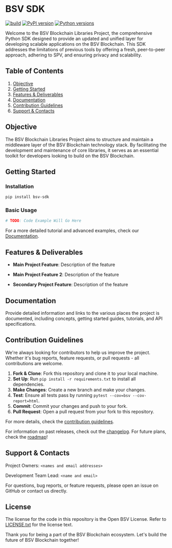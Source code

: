 # BSV SDK

[![build](https://github.com/bitcoin-sv/py-sdk/actions/workflows/build.yml/badge.svg)](https://github.com/bitcoin-sv/py-sdk/actions/workflows/build.yml)
[![PyPI version](https://img.shields.io/pypi/v/bsv-sdk)](https://pypi.org/project/bsv-sdk)
[![Python versions](https://img.shields.io/pypi/pyversions/bsv-sdk)](https://pypi.org/project/bsv-sdk)

Welcome to the BSV Blockchain Libraries Project, the comprehensive Python SDK designed to provide an updated and unified layer for
developing scalable applications on the BSV Blockchain. This SDK addresses the limitations of previous tools by offering a fresh,
peer-to-peer approach, adhering to SPV, and ensuring privacy and scalability.

## Table of Contents

1. [Objective](#objective)
2. [Getting Started](#getting-started)
3. [Features & Deliverables](#features--deliverables)
4. [Documentation](#documentation)
5. [Contribution Guidelines](#contribution-guidelines)
6. [Support & Contacts](#support--contacts)

## Objective

The BSV Blockchain Libraries Project aims to structure and maintain a middleware layer of the BSV Blockchain technology stack. By
facilitating the development and maintenance of core libraries, it serves as an essential toolkit for developers looking to build on the BSV
Blockchain.

## Getting Started

### Installation

```bash
pip install bsv-sdk
```

### Basic Usage

```python
# TODO: Code Example Will Go Here
```

For a more detailed tutorial and advanced examples, check our [Documentation](#documentation).

## Features & Deliverables

- **Main Project Feature**: Description of the feature

- **Main Project Feature 2**: Description of the feature

- **Secondary Project Feature**: Description of the feature

## Documentation

Provide detailed information and links to the various places the project is documented, including concepts, getting started guides,
tutorials, and API specifications.

## Contribution Guidelines

We're always looking for contributors to help us improve the project. Whether it's bug reports, feature requests, or pull requests - all
contributions are welcome.

1. **Fork & Clone**: Fork this repository and clone it to your local machine.
2. **Set Up**: Run `pip install -r requirements.txt` to install all dependencies.
3. **Make Changes**: Create a new branch and make your changes.
4. **Test**: Ensure all tests pass by running `pytest --cov=bsv --cov-report=html`.
5. **Commit**: Commit your changes and push to your fork.
6. **Pull Request**: Open a pull request from your fork to this repository.

For more details, check the [contribution guidelines](./CONTRIBUTING.md).

For information on past releases, check out the [changelog](./CHANGELOG.md). For future plans, check the [roadmap](./ROADMAP.md)!

## Support & Contacts

Project Owners: `<names and email addresses>`

Development Team Lead: `<name and email>`

For questions, bug reports, or feature requests, please open an issue on GitHub or contact us directly.

## License

The license for the code in this repository is the Open BSV License. Refer to [LICENSE.txt](./LICENSE.txt) for the license text.

Thank you for being a part of the BSV Blockchain ecosystem. Let's build the future of BSV Blockchain together!

